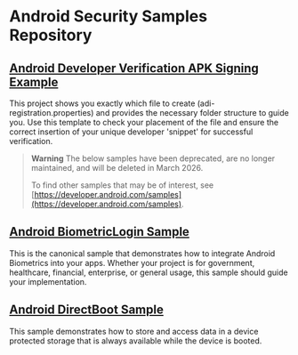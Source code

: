 Android Security Samples Repository
===================================

## [Android Developer Verification APK Signing Example](https://github.com/android/security-samples/tree/main/AndroidDeveloperVerificationAPKSigningExample)

This project shows you exactly which file to create (adi-registration.properties) and provides the necessary folder structure to guide you. Use this template to check your placement of the file and ensure the correct insertion of your unique developer 'snippet' for successful verification.


> **Warning**
> The below samples have been deprecated, are no longer maintained, and will be deleted in March 2026. 
> 
> To find other samples that may be of interest, see [https://developer.android.com/samples](https://developer.android.com/samples).

## [Android BiometricLogin Sample](https://github.com/android/security-samples/tree/master/BiometricLoginKotlin)

This is the canonical sample that demonstrates how to integrate Android Biometrics into your apps.
Whether your project is for government, healthcare, financial, enterprise, or general usage, this
sample should guide your implementation.

## [Android DirectBoot Sample](https://github.com/android/security-samples/tree/master/DirectBoot)

This sample demonstrates how to store and access data in a device protected
storage that is always available while the device is booted.
